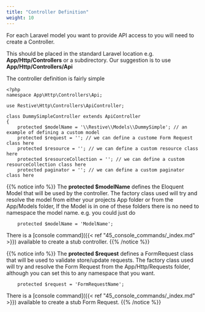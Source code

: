 ```yaml
---
title: "Controller Definition"
weight: 10
---
```


For each Laravel model you want to provide API access to you will need to create a Controller.

This should be placed in the standard Laravel location
e.g. **App/Http/Controllers** or a subdirectory. Our suggestion is to use **App/Http/Controllers/Api**

The controller definition is fairly simple

    <?php
    namespace App\Http\Controllers\Api;

    use Restive\Http\Controllers\ApiController;

    class DummySimpleController extends ApiController
    {
        protected $modelName = '\\Restive\\Models\\DummySimple'; // an example of defining a custom model
        protected $request = ''; // we can define a custome Form Request class here
        protected $resource = ''; // we can define a custom resource class here
        protected $resourceCollection = ''; // we can define a custom resourceCollection class here
        protected paginator = ''; // we can define a custom paginator class here


{{% notice info %}}
The **protected $modelName** defines the Eloquent Model that will be used by the controller. The factory class used will try and resolve the model
    from either your projects App folder or from the App/Models folder, If the Model is in one of these folders there is no need to namespace the model name. e.g. you could just do

        protected $modelName = 'ModelName';

There is a [console command]({{< ref "45_console_commands/_index.md" >}}) available to create a stub controller.
{{% /notice %}}

{{% notice info %}}
The **protected $request** defines a FormRequest class that will be used to validate store/update requests. The factory class used 
will try and resolve the Form Request from the App/Http/Requests folder, although you can set this to any namespace that you want.

        protected $request = 'FormRequestName';

There is a [console command]({{< ref "45_console_commands/_index.md" >}}) available to create a stub Form Request.
{{% /notice %}}
